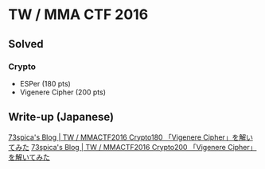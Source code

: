 # TW / MMA CTF 2016
## Solved
### Crypto
* ESPer (180 pts)
* Vigenere Cipher (200 pts)

## Write-up (Japanese)
[73spica's Blog | TW / MMACTF2016 Crypto180 「Vigenere Cipher」を解いてみた](http://73spica.tech/blog/tw-mma-ctf-2016_esper/)
[73spica's Blog | TW / MMACTF2016 Crypto200 「Vigenere Cipher」を解いてみた](http://73spica.tech/blog/tw_mma_ctf_2016_vigenere-cipher/)
